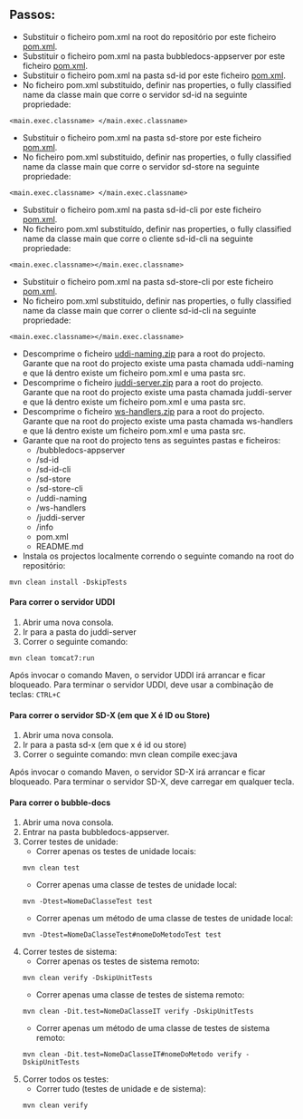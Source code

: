 ## Passos:

* Substituir o ficheiro pom.xml na root do repositório por este ficheiro [pom.xml](https://github.com/tecnico-softeng-distsys-2015/migration/raw/master/assets/pom.xml).
* Substituir o ficheiro pom.xml na pasta bubbledocs-appserver por este ficheiro [pom.xml](https://github.com/tecnico-softeng-distsys-2015/migration/raw/master/assets/bubbledocs-appserver-pom.xml).
* Substituir o ficheiro pom.xml na pasta sd-id por este ficheiro [pom.xml](https://github.com/tecnico-softeng-distsys-2015/migration/raw/master/assets/sd-id-pom.xml).
* No ficheiro pom.xml substituido, definir nas properties, o fully classified name da classe main que corre o servidor sd-id na seguinte propriedade:
```
<main.exec.classname> </main.exec.classname>
```
* Substituir o ficheiro pom.xml na pasta sd-store por este ficheiro [pom.xml](https://github.com/tecnico-softeng-distsys-2015/migration/raw/master/assets/sd-store-pom.xml).
* No ficheiro pom.xml substituido, definir nas properties, o fully classified name da classe main que corre o servidor sd-store na seguinte propriedade:
```
<main.exec.classname> </main.exec.classname>
```
* Substituir o ficheiro pom.xml na pasta sd-id-cli por este ficheiro [pom.xml](https://github.com/tecnico-softeng-distsys-2015/migration/raw/master/assets/sd-id-cli-pom.xml).
* No ficheiro pom.xml substituído, definir nas properties, o fully classified name da classe main que corre o cliente sd-id-cli na seguinte propriedade:
```
<main.exec.classname></main.exec.classname>
```
* Substituir o ficheiro pom.xml na pasta sd-store-cli por este ficheiro [pom.xml](https://github.com/tecnico-softeng-distsys-2015/migration/raw/master/assets/sd-store-cli-pom.xml).
* No ficheiro pom.xml substituido, definir nas properties, o fully classified name da classe main que correr o cliente sd-id-cli na seguinte propriedade:
```
<main.exec.classname></main.exec.classname>
```
* Descomprime o ficheiro [uddi-naming.zip](https://github.com/tecnico-softeng-distsys-2015/migration/raw/master/assets//uddi-naming.zip) para a root do projecto. Garante que na root do projecto existe uma pasta chamada uddi-naming e que lá dentro existe um ficheiro pom.xml e uma pasta src.
* Descomprime o ficheiro [juddi-server.zip](https://github.com/tecnico-softeng-distsys-2015/migration/raw/master/assets/juddi-server.zip) para a root do projecto. Garante que na root do projecto existe uma pasta chamada juddi-server e que lá dentro existe um ficheiro pom.xml e uma pasta src.
* Descomprime o ficheiro [ws-handlers.zip](https://github.com/tecnico-softeng-distsys-2015/migration/raw/master/assets/ws-handlers.zip) para a root do projecto. Garante que na root do projecto existe uma pasta chamada ws-handlers e que lá dentro existe um ficheiro pom.xml e uma pasta src.
* Garante que na root do projecto tens as seguintes pastas e ficheiros:
	* /bubbledocs-appserver
	* /sd-id
	* /sd-id-cli
	* /sd-store
	* /sd-store-cli
	* /uddi-naming
	* /ws-handlers
	* /juddi-server
	* /info
	* pom.xml
	* README.md
* Instala os projectos localmente correndo o seguinte comando na root do repositório:
```
mvn clean install -DskipTests
```


#### Para correr o servidor UDDI

1. Abrir uma nova consola.
2. Ir para a pasta do juddi-server
3. Correr o seguinte comando:
```
mvn clean tomcat7:run
```

Após invocar o comando Maven, o servidor UDDI irá arrancar e ficar bloqueado.
Para terminar o servidor UDDI, deve usar a combinação de teclas: `CTRL+C`

#### Para correr o servidor SD-X (em que X é ID ou Store)

1. Abrir uma nova consola.
2. Ir para a pasta sd-x (em que x é id ou store)
3. Correr o seguinte comando: mvn clean compile exec:java

Após invocar o comando Maven, o servidor SD-X irá arrancar e ficar bloqueado.
Para terminar o servidor SD-X, deve carregar em qualquer tecla.

#### Para correr o bubble-docs

1. Abrir uma nova consola.
2. Entrar na pasta bubbledocs-appserver.
3. Correr testes de unidade:
	* Correr apenas os testes de unidade locais:
	```
	mvn clean test
	```
	* Correr apenas uma classe de testes de unidade local:
	```
	mvn -Dtest=NomeDaClasseTest test
	```
	* Correr apenas um método de uma classe de testes de unidade local:
	```
	mvn -Dtest=NomeDaClasseTest#nomeDoMetodoTest test
	```
4. Correr testes de sistema:
	* Correr apenas os testes de sistema remoto:
	```
	mvn clean verify -DskipUnitTests
	```
	* Correr apenas uma classe de testes de sistema remoto:
	```
	mvn clean -Dit.test=NomeDaClasseIT verify -DskipUnitTests
	```
	* Correr apenas um método de uma classe de testes de sistema remoto:
	```
	mvn clean -Dit.test=NomeDaClasseIT#nomeDoMetodo verify -DskipUnitTests
	```
5. Correr todos os testes:
	* Correr tudo (testes de unidade e de sistema):
	```
	mvn clean verify
	```
